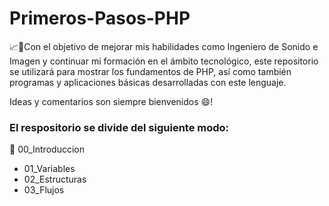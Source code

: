 # Primeros-Pasos-PHP
📈📖Con el objetivo de mejorar mis habilidades como Ingeniero de Sonido e Imagen 
y continuar mi formación en el ámbito tecnológico, este repositorio se utilizará para mostrar
los fundamentos de PHP, así como también programas y aplicaciones básicas desarrolladas con este lenguaje.

Ideas y comentarios son siempre bienvenidos 😄!

### El respositorio se divide del siguiente modo:

📂 00_Introduccion
  - 01_Variables
  - 02_Estructuras
  - 03_Flujos
